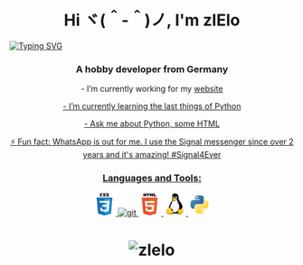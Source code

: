 <h1 align="center">Hi ヾ(＾-＾)ノ, I'm zlElo</h1>

<a href="https://git.io/typing-svg"><img src="https://readme-typing-svg.demolab.com?font=Fira+Code&pause=1000&center=true&width=435&lines=%40zlElo" alt="Typing SVG" /></a>

<h3 align="center">A hobby developer from Germany</h3>

<p align="center">- I’m currently working for my <a href="https://zlelo.github.io">website</p>

<p align="center">- I’m currently learning the last things of Python</p>

<p align="center">- Ask me about Python, some HTML </p>

<p align="center">⚡ Fun fact: WhatsApp is out for me. I use the Signal messenger since over 2 years and it's amazing! #Signal4Ever</p>


<p align="center">
</p>


<h3 align="center">Languages and Tools:</h3>
<p align="center"> <a href="https://www.w3schools.com/css/" target="_blank" rel="noreferrer"> <img src="https://raw.githubusercontent.com/devicons/devicon/master/icons/css3/css3-original-wordmark.svg" alt="css3" width="40" height="40"/> </a> <a href="https://git-scm.com/" target="_blank" rel="noreferrer"> <img src="https://www.vectorlogo.zone/logos/git-scm/git-scm-icon.svg" alt="git" width="40" height="40"/> </a> <a href="https://www.w3.org/html/" target="_blank" rel="noreferrer"> <img src="https://raw.githubusercontent.com/devicons/devicon/master/icons/html5/html5-original-wordmark.svg" alt="html5" width="40" height="40"/> </a> <a href="https://www.linux.org/" target="_blank" rel="noreferrer"> <img src="https://raw.githubusercontent.com/devicons/devicon/master/icons/linux/linux-original.svg" alt="linux" width="40" height="40"/> </a> <a href="https://www.python.org" target="_blank" rel="noreferrer"> <img src="https://raw.githubusercontent.com/devicons/devicon/master/icons/python/python-original.svg" alt="python" width="40" height="40"/> </a> </p>


<h1 align="center"><p><img align="center" src="https://github-readme-streak-stats.herokuapp.com/?user=zlelo&" alt="zlelo" /></p></h1>

<!---
zlElo/zlElo is a ✨ special ✨ repository because its `README.md` (this file) appears on your GitHub profile.
You can click the Preview link to take a look at your changes.
--->
